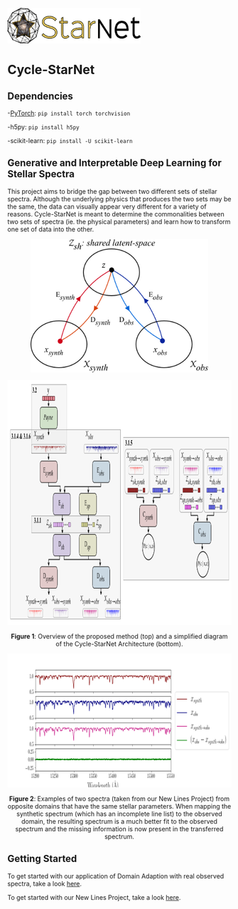 <p align="left">
  <img width="300" height="80" src="./figures/full_logo.png">
</p>

# Cycle-StarNet

## Dependencies

-[PyTorch](http://pytorch.org/): `pip install torch torchvision`

-h5py: `pip install h5py`

-scikit-learn: `pip install -U scikit-learn`

## Generative and Interpretable Deep Learning for Stellar Spectra


This project aims to bridge the gap between two different sets of stellar spectra. Although the underlying physics that produces the two sets may be the same, the data can visually appear very different for a variety of reasons. Cycle-StarNet is meant to determine the commonalities between two sets of spectra (ie. the physical parameters) and learn how to transform one set of data into the other. 

<p align="center">
  <img width="400" height="300" src="./figures/diagram.png">     
</p>      

<p align="center">
  <img width="800" height="550" src="./figures/Architecture.png"> 
</p>      
                                     
    
<p align="center"><b>Figure 1</b>: Overview of the proposed method (top) and a simplified diagram of the Cycle-StarNet Architecture (bottom).<p align="center"> 
                                   

<p align="center">
  <img width="900" height="300" src="./figures/synth_to_obs.png">
</p>

<p align="center"><b>Figure 2</b>: Examples of two spectra (taken from our New Lines Project) from opposite domains that have the same stellar parameters. When mapping the synthetic spectrum (which has an incomplete line list) to the observed domain, the resulting spectrum is a much better fit to the observed spectrum and the missing information is now present in the transferred spectrum.<p align="center"> 


## Getting Started ##

To get started with our application of Domain Adaption with real observed spectra, take a look [here](./domain_transfer/).

To get started with our New Lines Project, take a look [here](./new_lines_project/).
